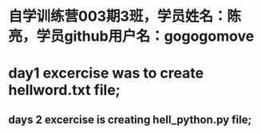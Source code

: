 ﻿# 自学训练营003期3班，学员姓名：陈亮，学员github用户名：gogogomove

# day1 excercise was to create hellword.txt file;
## days 2 excercise is creating hell_python.py file;
